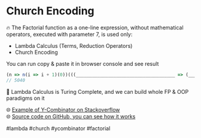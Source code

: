 # Church Encoding

🔥 The Factorial function as a one-line expression, without mathematical operators, executed with parameter 7, is used only:
- Lambda Calculus (Terms, Reduction Operators) 
- Church Encoding 

You can run copy & paste it in browser console and see result
```js
(n => n(i => i + 1)(0))(((_____________________________________ => (______________________________________ => _____________________________________(_______________________________________ => ______________________________________(______________________________________)(_______________________________________)))(______________________________________ => _____________________________________(_______________________________________ => ______________________________________(______________________________________)(_______________________________________))))(_________________________________ => __________________________________ => (______________________________ => _______________________________ => ________________________________ => ______________________________(_______________________________)(________________________________)())((_________ => _________(__________ => _______ => ________ => ________)(_____ => ______ => _____))(__________________________________))(___________________________________ => ___ => ____ => ___(____))(____________________________________ => (_________________________ => __________________________ => __________________________((___________________ => ____________________ => _____________________ => ______________________ => ____________________(_____________________)(___________________(_____________________)(______________________)))(_________________________))(_ => __ => __))(__________________________________)(_________________________________((_______________________ => (______________ => ______________(_____ => ______ => _____))( _______________________(________________________ => (___________ => ____________ => _____________ => _____________(___________)(____________))( (_______________ => _______________(_______ => ________ => ________))(________________________))( (________________ => _________________ => __________________ => _________________(________________(_________________)(__________________)))((_______________ => _______________(_______ => ________ => ________))(________________________)))) ((___________ => ____________ => _____________ => _____________(___________)(____________))(_ => __ => __)(_ => __ => __))))(__________________________________))))))(_ => __ => _(_(_(_(_(_(_(__)))))))))
// 5040
```
🤯 Lambda Calculus is Turing Complete, and we can build whole FP & OOP paradigms on it

🌐 [Example of Y-Combinator on Stackoverflow](https://stackoverflow.com/a/49179836/5200896) <br/>
🌐 [Source code on GitHub, you can see how it works](https://github.com/giokoguashvili/Church-Encoding/blob/master/src/churchFactorial.js) <br/>

#lambda #church #ycombinator #factorial
